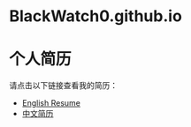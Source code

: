 # BlackWatch0.github.io

# 个人简历

请点击以下链接查看我的简历：

- [English Resume](https://blackwatch0.github.io/root/english_resume.html)
- [中文简历](https://blackwatch0.github.io/root/chinese_resume.html)
